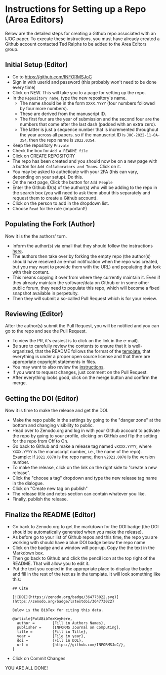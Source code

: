 # Instructions for Setting up a Repo (Area Editors)

Below are the detailed steps for creating a Github repo associated with an IJOC paper. To execute these instructions, you must have already created a Github account contacted Ted Ralphs to be added to the Area Editors group.

## Initial Setup (Editor)

- Go to https://github.com/INFORMSJoC 
- Sign in with userid and password (this probably won't need to be done every time)
- Click on NEW. This will take you to a page for setting up the repo.
- In the `Repository name`, type the new repository's name. 
  - The name should be in the form `XXXX.YYYY` (four numbers followed by four more numbers). 
  - These are derived from the manuscript ID. 
  - The first four are the year of submission and the second four are the numbers that come after the last dash (padded with an extra zero). 
  - The latter is just a sequence number that is incremented throughout the year across all papers. so if the manuscript ID is `JOC-2022-11-OA-354`, then the repo name is `2022.0354`.
- Keep the repository `Private`
- Check the box for `Add a README file`
- Click on CREATE REPOSITORY
- The repo has been created and you should now be on a new page with a button for `Add Collaborators and Teams`. Click on it.
- You may be asked to autheticate with your 2FA (this can vary, depending on your setup). Do this.
- On the next page, Click the button for `Add People`
- Enter the Github ID(s) of the author(s) who will be adding to the repo in the search box (you will need to ask them about this separately and request them to create a Github account).
- Click on the person to add in the dropdown list. 
- Choose `Read` for the role (important!)

## Populating the Fork (Author)

Now it is the the authors' turn.
- Inform the author(s) via email that they should follow the instructions [here](InstructionsForAuthors).
- The authors then take over by forking the empty repo  (the author(s) should have received an e-mail notification when the repo was created, but you may want to provide them with the URL) and populating that fork with their content. 
- This means copying it over from where they currently maintain it. Even if they already maintain the software/data on Github or in some other public forum, they need to populate this repo, which will become a fixed snapshot available in perpetuity.
- Then they will submit a so-called Pull Request which is for your review. 

## Reviewing (Editor)

After the author(s) submit the Pull Request, you will be notified and you can go to the repo and see the Pull Request.

- To view the PR, it's easiest is to click on the link in the e-mail).
- Be sure to carefully review the contents to ensure that it is well-organized, that the README follows the format of the [template](https://github.com/INFORMSJoC/JoCTemplate), that everything is under a proper open source license and that there are appropriate copyright statements in files.
- You may want to also review the [instructions](InstructionsForAuthors).
- If you want to request changes, just comment on the Pull Request.
- After everything looks good, click on the merge button and confirm the merge.

## Getting the DOI (Editor)

Now it is time to make the release and get the DOI. 

- Make the repo public in the settings by going to the "danger zone" at the bottom and changing visibility to public.
- Head over to Zenodo.org and log in with your Github account to activate the repo by going to your profile, clicking on GitHub and flip the setting for the repo from Off to On.
- Go back to Github and make a release tag named `vXXXX.YYYY`, where `XXXX.YYYY` is the manuscript number, i.e., the name of the repo). Example: if `2021.0070` is the repo name, then `v2021.0070` is the version number. 
- To make the release, click on the link on the right side to "create a new release".
- Click the "choose a tag" dropdown and type the new release tag name in the dialogue. 
- Click on "Create new tag on publish"
- The release title and notes section can contain whatever you like. 
- Finally, publish the release.

## Finalize the README (Editor)

- Go back to Zenodo.org to get the markdown for the DOI badge (the DOI should be automatically generated when you make the release). 
- As before go to your list of Github repos and this time, the repo you are working with should have a blue DOI badge below the repo name 
- Click on the badge and a window will pop-up. Copy the the text in the Markdown box. 
- Then go back to Github and click the pencil icon at the top right of the README. That will allow you to edit it. 
- Put the text you copied in the appropriate place to display the badge and fill in the rest of the text as in the template. It will look something like this:
  ```
  ## Cite

  [![DOI](https://zenodo.org/badge/364773022.svg)](https://zenodo.org/badge/latestdoi/364773022)

  Below is the BibTex for citing this data.

  @article{PutABibTexKeyHere,
    author =        {Fill in Authors Names},
    publisher =     {INFORMS Journal on Computing},
    title =         {Fill in Title},
    year =          {File in year},
    doi =           {Fill in DOI},
    url =           {https://github.com/INFORMSJoC/},
  }  
  ```
- Click on Commit Changes

YOU ARE ALL DONE!
